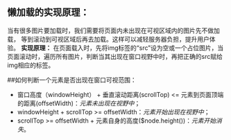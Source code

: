 ## 懒加载的实现原理：
当有很多图片要加载时，我们需要将页面内未出现在可视区域内的图片先不做加载， 等到滚动到可视区域后再去加载。这样可以减轻服务器负担，提升用户体验。
**实现原理：**
在页面载入时，先将img标签的“src”设为空或一个占位图片，当页面滚动时，遍历所有图片，判断当其出现在窗口视野中时，再把正确的src赋给img相应的标签。

##如何判断一个元素是否出现在窗口可视范围：
- 窗口高度（windowHeight） + 垂直滚动距离(scrollTop) <= 元素到页面顶端的距离(offsetWidth)：*元素未出现在视野中*；
- windowHeight + scrollTop >= offsetWidth：*元素开始出现在视野中*；
- scrollTop >= offsetWidth + 元素自身的高度($node.height())：*元素开始消失*。